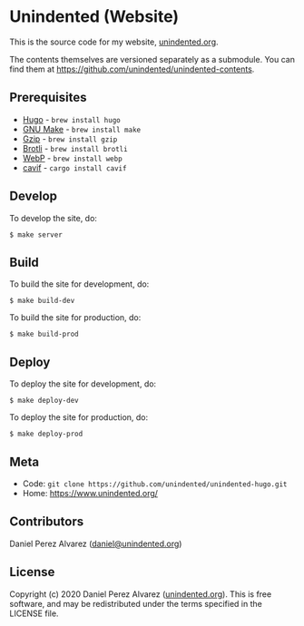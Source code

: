 # Unindented (Website)

This is the source code for my website, [unindented.org](https://www.unindented.org/).

The contents themselves are versioned separately as a submodule. You can find them at <https://github.com/unindented/unindented-contents>.

## Prerequisites

- [Hugo](https://gohugo.io/) - `brew install hugo`
- [GNU Make](https://www.gnu.org/software/make/) - `brew install make`
- [Gzip](https://www.gnu.org/software/gzip/) - `brew install gzip`
- [Brotli](https://github.com/google/brotli) - `brew install brotli`
- [WebP](https://developers.google.com/speed/webp) - `brew install webp`
- [cavif](https://github.com/kornelski/cavif-rs) - `cargo install cavif`

## Develop

To develop the site, do:

```
$ make server
```

## Build

To build the site for development, do:

```
$ make build-dev
```

To build the site for production, do:

```
$ make build-prod
```

## Deploy

To deploy the site for development, do:

```
$ make deploy-dev
```

To deploy the site for production, do:

```
$ make deploy-prod
```

## Meta

- Code: `git clone https://github.com/unindented/unindented-hugo.git`
- Home: <https://www.unindented.org/>

## Contributors

Daniel Perez Alvarez ([daniel@unindented.org](mailto:daniel@unindented.org))

## License

Copyright (c) 2020 Daniel Perez Alvarez ([unindented.org](https://www.unindented.org/)). This is free software, and may be redistributed under the terms specified in the LICENSE file.
